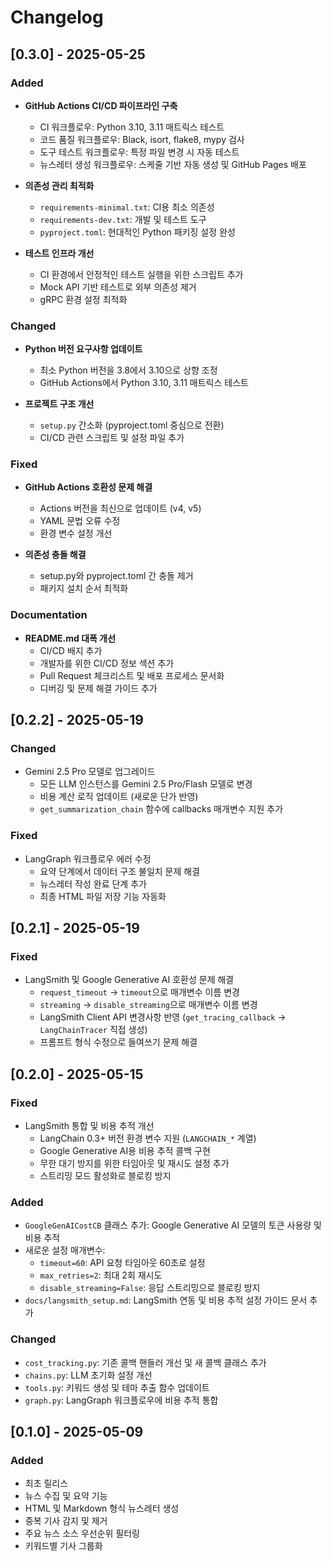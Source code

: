 # Changelog

## [0.3.0] - 2025-05-25

### Added
- **GitHub Actions CI/CD 파이프라인 구축**
  - CI 워크플로우: Python 3.10, 3.11 매트릭스 테스트
  - 코드 품질 워크플로우: Black, isort, flake8, mypy 검사
  - 도구 테스트 워크플로우: 특정 파일 변경 시 자동 테스트
  - 뉴스레터 생성 워크플로우: 스케줄 기반 자동 생성 및 GitHub Pages 배포

- **의존성 관리 최적화**
  - `requirements-minimal.txt`: CI용 최소 의존성
  - `requirements-dev.txt`: 개발 및 테스트 도구
  - `pyproject.toml`: 현대적인 Python 패키징 설정 완성

- **테스트 인프라 개선**
  - CI 환경에서 안정적인 테스트 실행을 위한 스크립트 추가
  - Mock API 기반 테스트로 외부 의존성 제거
  - gRPC 환경 설정 최적화

### Changed
- **Python 버전 요구사항 업데이트**
  - 최소 Python 버전을 3.8에서 3.10으로 상향 조정
  - GitHub Actions에서 Python 3.10, 3.11 매트릭스 테스트

- **프로젝트 구조 개선**
  - `setup.py` 간소화 (pyproject.toml 중심으로 전환)
  - CI/CD 관련 스크립트 및 설정 파일 추가

### Fixed
- **GitHub Actions 호환성 문제 해결**
  - Actions 버전을 최신으로 업데이트 (v4, v5)
  - YAML 문법 오류 수정
  - 환경 변수 설정 개선

- **의존성 충돌 해결**
  - setup.py와 pyproject.toml 간 충돌 제거
  - 패키지 설치 순서 최적화

### Documentation
- **README.md 대폭 개선**
  - CI/CD 배지 추가
  - 개발자를 위한 CI/CD 정보 섹션 추가
  - Pull Request 체크리스트 및 배포 프로세스 문서화
  - 디버깅 및 문제 해결 가이드 추가

## [0.2.2] - 2025-05-19

### Changed
- Gemini 2.5 Pro 모델로 업그레이드
  - 모든 LLM 인스턴스를 Gemini 2.5 Pro/Flash 모델로 변경
  - 비용 계산 로직 업데이트 (새로운 단가 반영)
  - `get_summarization_chain` 함수에 callbacks 매개변수 지원 추가

### Fixed
- LangGraph 워크플로우 에러 수정
  - 요약 단계에서 데이터 구조 불일치 문제 해결
  - 뉴스레터 작성 완료 단계 추가 
  - 최종 HTML 파일 저장 기능 자동화

## [0.2.1] - 2025-05-19

### Fixed
- LangSmith 및 Google Generative AI 호환성 문제 해결
  - `request_timeout` → `timeout`으로 매개변수 이름 변경
  - `streaming` → `disable_streaming`으로 매개변수 이름 변경 
  - LangSmith Client API 변경사항 반영 (`get_tracing_callback` → `LangChainTracer` 직접 생성)
  - 프롬프트 형식 수정으로 들여쓰기 문제 해결

## [0.2.0] - 2025-05-15

### Fixed
- LangSmith 통합 및 비용 추적 개선
  - LangChain 0.3+ 버전 환경 변수 지원 (`LANGCHAIN_*` 계열)
  - Google Generative AI용 비용 추적 콜백 구현
  - 무한 대기 방지를 위한 타임아웃 및 재시도 설정 추가
  - 스트리밍 모드 활성화로 블로킹 방지

### Added
- `GoogleGenAICostCB` 클래스 추가: Google Generative AI 모델의 토큰 사용량 및 비용 추적
- 새로운 설정 매개변수:
  - `timeout=60`: API 요청 타임아웃 60초로 설정
  - `max_retries=2`: 최대 2회 재시도
  - `disable_streaming=False`: 응답 스트리밍으로 블로킹 방지
- `docs/langsmith_setup.md`: LangSmith 연동 및 비용 추적 설정 가이드 문서 추가

### Changed
- `cost_tracking.py`: 기존 콜백 핸들러 개선 및 새 콜백 클래스 추가
- `chains.py`: LLM 초기화 설정 개선
- `tools.py`: 키워드 생성 및 테마 추출 함수 업데이트
- `graph.py`: LangGraph 워크플로우에 비용 추적 통합

## [0.1.0] - 2025-05-09

### Added
- 최초 릴리스
- 뉴스 수집 및 요약 기능
- HTML 및 Markdown 형식 뉴스레터 생성
- 중복 기사 감지 및 제거
- 주요 뉴스 소스 우선순위 필터링
- 키워드별 기사 그룹화 
